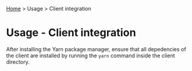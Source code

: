 [Home](../index.md) > Usage > Client integration

# Usage - Client integration

After installing the Yarn package manager, ensure that all depedencies of the client are installed by running the `yarn` command inside the client directory.
